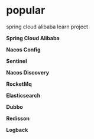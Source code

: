 # popular

spring cloud alibaba learn project


**Spring Cloud Alibaba**

**Nacos Config** 

**Sentinel**

**Nacos Discovery**

**RocketMq** 

**Elasticsearch**

**Dubbo**

**Redisson**

**Logback**
